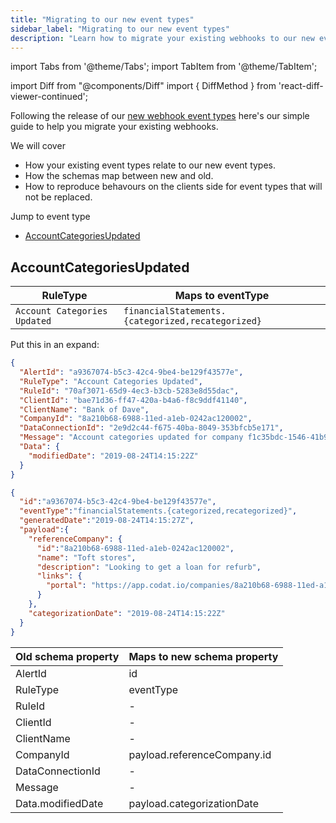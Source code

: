 ```yaml
---
title: "Migrating to our new event types"
sidebar_label: "Migrating to our new event types"
description: "Learn how to migrate your existing webhooks to our new event types"
---
```


import Tabs from '@theme/Tabs';
import TabItem from '@theme/TabItem';

import Diff from "@components/Diff"
import { DiffMethod } from 'react-diff-viewer-continued';

Following the release of our [new webhook event types](link-to-announcement) here's our simple guide to help you migrate your existing webhooks. 

We will cover

- How your existing event types relate to our new event types.
- How the schemas map between new and old.
- How to reproduce behavours on the clients side for event types that will not be replaced. 

Jump to event type

- [AccountCategoriesUpdated](#AccountCategoriesUpdated)
<!-- - []() -->

## AccountCategoriesUpdated

| RuleType | Maps to eventType |
|---|---|
| `Account Categories Updated` | `financialStatements.{categorized,recategorized}` |


Put this in an expand:
<Tabs>
<TabItem value="old" label="Old schema">

```json
{
  "AlertId": "a9367074-b5c3-42c4-9be4-be129f43577e",
  "RuleType": "Account Categories Updated",
  "RuleId": "70af3071-65d9-4ec3-b3cb-5283e8d55dac",
  "ClientId": "bae71d36-ff47-420a-b4a6-f8c9ddf41140",
  "ClientName": "Bank of Dave",
  "CompanyId": "8a210b68-6988-11ed-a1eb-0242ac120002",
  "DataConnectionId": "2e9d2c44-f675-40ba-8049-353bfcb5e171",
  "Message": "Account categories updated for company f1c35bdc-1546-41b9-baf4-3f31135af968.",
  "Data": {
    "modifiedDate": "2019-08-24T14:15:22Z"
  }
}
```
</TabItem>

<TabItem value="new" label="New schema">

```json
{
  "id":"a9367074-b5c3-42c4-9be4-be129f43577e",
  "eventType":"financialStatements.{categorized,recategorized}",
  "generatedDate":"2019-08-24T14:15:27Z",
  "payload":{
    "referenceCompany": {
      "id":"8a210b68-6988-11ed-a1eb-0242ac120002",
      "name": "Toft stores",
      "description": "Looking to get a loan for refurb",
      "links": {
        "portal": "https://app.codat.io/companies/8a210b68-6988-11ed-a1eb-0242ac120002/summary"
      }
    },
    "categorizationDate": "2019-08-24T14:15:22Z"
  }
}
```
</TabItem>

</Tabs>

| Old schema property | Maps to new schema property |
|--|--|
| AlertId | id |
| RuleType | eventType |
| RuleId | - |
| ClientId | - |
| ClientName | - |
| CompanyId | payload.referenceCompany.id |
| DataConnectionId | - |
| Message | - |
| Data.modifiedDate | payload.categorizationDate |